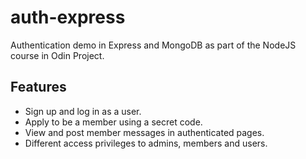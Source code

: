 # auth-express
Authentication demo in Express and MongoDB as part of the NodeJS course in Odin Project.  

## Features

- Sign up and log in as a user. 
- Apply to be a member using a secret code.
- View and post member messages in authenticated pages.
- Different access privileges to admins, members and users.
